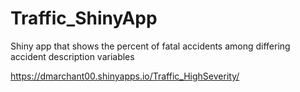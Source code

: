 # Traffic_ShinyApp
Shiny app that shows the percent of fatal accidents among differing accident description variables

https://dmarchant00.shinyapps.io/Traffic_HighSeverity/

